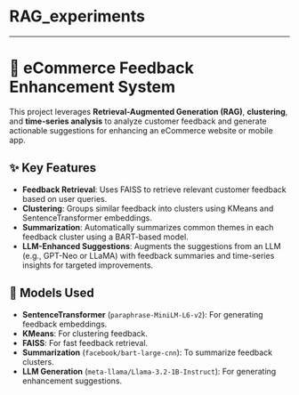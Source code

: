 # RAG_experiments
---

# 🛒 eCommerce Feedback Enhancement System

This project leverages **Retrieval-Augmented Generation (RAG)**, **clustering**, and **time-series analysis** to analyze customer feedback and generate actionable suggestions for enhancing an eCommerce website or mobile app.

## ✨ Key Features
- **Feedback Retrieval**: Uses FAISS to retrieve relevant customer feedback based on user queries.
- **Clustering**: Groups similar feedback into clusters using KMeans and SentenceTransformer embeddings.
- **Summarization**: Automatically summarizes common themes in each feedback cluster using a BART-based model.
- **LLM-Enhanced Suggestions**: Augments the suggestions from an LLM (e.g., GPT-Neo or LLaMA) with feedback summaries and time-series insights for targeted improvements.


## 🧠 Models Used
- **SentenceTransformer** (`paraphrase-MiniLM-L6-v2`): For generating feedback embeddings.
- **KMeans**: For clustering feedback.
- **FAISS**: For fast feedback retrieval.
- **Summarization** (`facebook/bart-large-cnn`): To summarize feedback clusters.
- **LLM Generation** (`meta-llama/Llama-3.2-1B-Instruct`): For generating enhancement suggestions.
